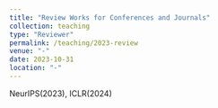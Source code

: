 ```yaml
---
title: "Review Works for Conferences and Journals"
collection: teaching
type: "Reviewer"
permalink: /teaching/2023-review
venue: "-"
date: 2023-10-31
location: "-"
---
```


NeurIPS(2023), ICLR(2024)
